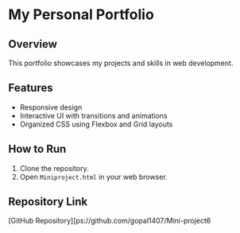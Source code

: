 # My Personal Portfolio

## Overview
This portfolio showcases my projects and skills in web development.

## Features
- Responsive design
- Interactive UI with transitions and animations
- Organized CSS using Flexbox and Grid layouts

## How to Run
1. Clone the repository.
2. Open `Miniproject.html` in your web browser.

## Repository Link
[GitHub Repository][ps://github.com/gopal1407/Mini-project6
